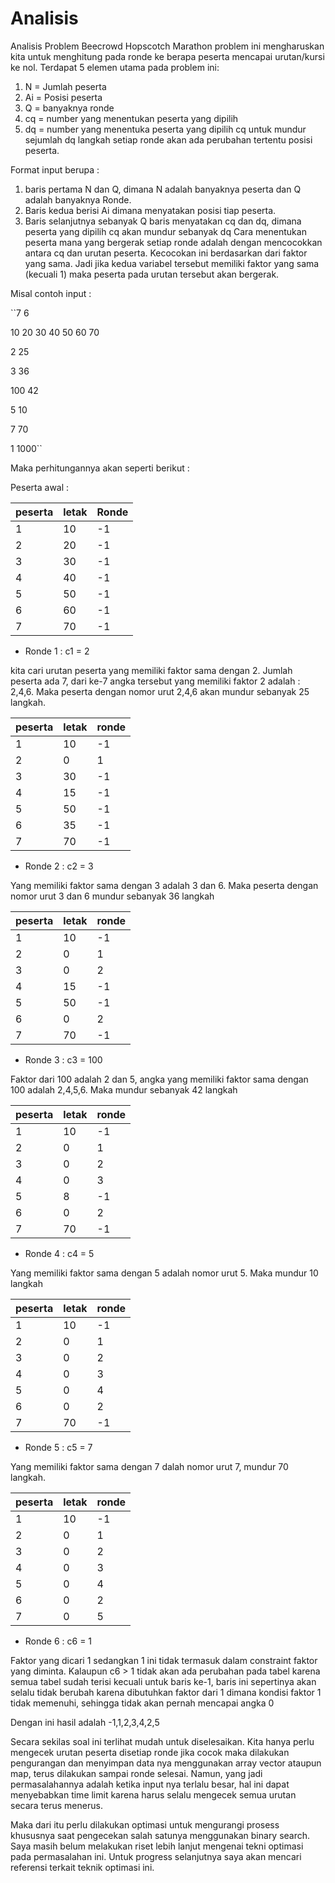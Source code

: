 # Analisis 

Analisis Problem Beecrowd Hopscotch Marathon
problem ini mengharuskan kita untuk menghitung pada ronde ke berapa peserta mencapai urutan/kursi ke nol.
Terdapat 5 elemen utama pada problem ini:
1.	N = Jumlah peserta
2.	Ai = Posisi peserta 
3.	Q = banyaknya ronde
4.	cq = number yang menentukan peserta yang dipilih
5.	dq = number yang menentuka peserta yang dipilih cq untuk mundur sejumlah dq langkah
setiap ronde akan ada perubahan tertentu posisi peserta. 

Format input berupa :
1.	baris pertama N dan Q, dimana N adalah banyaknya peserta dan Q adalah banyaknya Ronde.
2.	Baris kedua berisi Ai dimana menyatakan posisi tiap peserta.
3.	Baris selanjutnya sebanyak Q baris menyatakan cq dan dq, dimana peserta yang dipilih cq akan mundur sebanyak dq
Cara menentukan peserta mana yang bergerak setiap ronde adalah dengan mencocokkan antara cq dan urutan peserta. Kecocokan ini berdasarkan dari faktor yang sama. Jadi jika kedua variabel tersebut memiliki faktor yang sama (kecuali 1) maka peserta pada urutan tersebut akan bergerak.

Misal contoh input :


``7 6

10 20 30 40 50 60 70

2 25

3 36

100 42

5 10

7 70

1 1000``





Maka perhitungannya akan seperti berikut :

Peserta awal :

| peserta |	letak |	Ronde |
|----------|--------|--------|
| 1 | 10 | -1 |
| 2 | 20 | -1 |
| 3 | 30 | -1 |
| 4 | 40 | -1 |
| 5 | 50 | -1 |
| 6 | 60 | -1 |
| 7 | 70 | -1 |


-	Ronde 1 : c1 = 2

kita cari urutan peserta yang memiliki faktor sama dengan 2. Jumlah peserta ada 7, dari ke-7 angka tersebut yang memiliki faktor 2 adalah : 2,4,6. Maka peserta dengan nomor urut 2,4,6 akan mundur sebanyak 25 langkah.

| peserta |	letak |	ronde |
|----------|--------|--------|
| 1 | 10 |  -1 |
| 2 | 0	 |   1 |
| 3 | 30 |	-1 |
| 4 | 15 |	-1 |
| 5 | 50 |	-1 |
| 6 | 35 | 	-1 |
| 7 | 70 | 	-1 |


-	Ronde 2 : c2 = 3

Yang memiliki faktor sama dengan 3 adalah 3 dan 6. Maka peserta dengan nomor urut 3 dan 6 mundur sebanyak 36 langkah

| peserta |	letak |	ronde |
|----------|--------|--------|
| 1 |	10 | -1 |
| 2 |	0 | 1 |
| 3 |	0 | 2 |
| 4 |	15 | -1 |
| 5 |	50 | -1 |
| 6 |	0 | 2 |
| 7 |	70 | -1 |


-	Ronde 3 : c3 = 100

Faktor dari 100 adalah 2 dan 5, angka yang memiliki faktor sama dengan 100 adalah 2,4,5,6. Maka mundur sebanyak 42 langkah

| peserta |	letak |	ronde |
|----------|--------|--------|
| 1 |	10 |	-1 |
| 2 |	0 |	1 |
| 3 |	0 |	2 |
| 4 |	0 |	3 |
| 5 |	8 |	-1 |
| 6 |	0 |	2 |
| 7 |	70 |	-1 |


-	Ronde 4 : c4 = 5

Yang memiliki faktor sama dengan 5 adalah nomor urut 5. Maka mundur 10 langkah

| peserta |	letak |	ronde |
|----------|--------|--------|
| 1 |	10	 | -1 |
| 2 |	0 | 	1 |
| 3 |	0 | 	2 |
| 4 |	0 | 	3 |
| 5 |	0 | 	4 |
| 6 |	0 | 	2 |
| 7 |	70	 | -1 |


-	Ronde 5 : c5 = 7

Yang memiliki faktor sama dengan 7 dalah nomor urut 7, mundur 70 langkah.

| peserta |	letak |	ronde |
|----------|--------|--------|
| 1 |	10 | 	-1 |
| 2 |	0	 | 1 |
| 3 |	0	 | 2 |
| 4 |	0	 | 3 |
| 5 |	0	 | 4 |
| 6 |	0	 | 2 |
| 7 |	0	 | 5 |


-	Ronde 6 : c6 = 1

Faktor yang dicari 1 sedangkan 1 ini tidak termasuk dalam constraint faktor yang diminta. Kalaupun c6 > 1 tidak akan ada perubahan pada tabel karena semua tabel sudah terisi kecuali untuk baris ke-1, baris ini sepertinya akan selalu tidak berubah karena dibutuhkan faktor dari 1 dimana kondisi faktor 1 tidak memenuhi, sehingga tidak akan pernah mencapai angka 0

Dengan ini hasil adalah -1,1,2,3,4,2,5

Secara sekilas soal ini terlihat mudah untuk diselesaikan. Kita hanya perlu mengecek urutan peserta disetiap ronde jika cocok maka dilakukan pengurangan dan menyimpan data nya menggunakan array vector ataupun map, terus dilakukan sampai ronde selesai. Namun, yang jadi permasalahannya adalah ketika input nya terlalu besar, hal ini dapat menyebabkan time limit karena harus selalu mengecek semua urutan secara terus menerus. 


Maka dari itu perlu dilakukan optimasi untuk mengurangi prosess khususnya saat pengecekan salah satunya menggunakan binary search. Saya masih belum melakukan riset lebih lanjut mengenai tekni optimasi pada permasalahan ini. Untuk progress selanjutnya saya akan mencari referensi terkait teknik optimasi ini.

